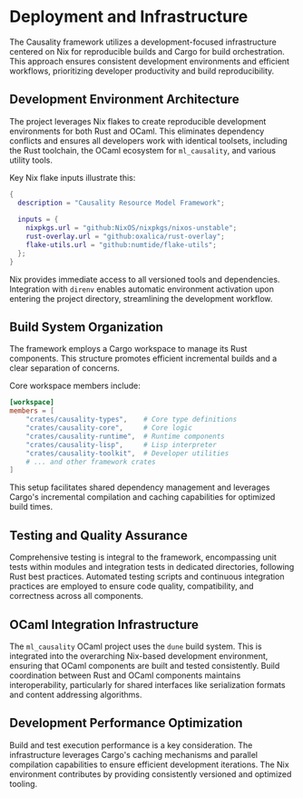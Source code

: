 # Deployment and Infrastructure

The Causality framework utilizes a development-focused infrastructure centered on Nix for reproducible builds and Cargo for build orchestration. This approach ensures consistent development environments and efficient workflows, prioritizing developer productivity and build reproducibility.

## Development Environment Architecture

The project leverages Nix flakes to create reproducible development environments for both Rust and OCaml. This eliminates dependency conflicts and ensures all developers work with identical toolsets, including the Rust toolchain, the OCaml ecosystem for `ml_causality`, and various utility tools.

Key Nix flake inputs illustrate this:
```nix
{
  description = "Causality Resource Model Framework";
  
  inputs = {
    nixpkgs.url = "github:NixOS/nixpkgs/nixos-unstable";
    rust-overlay.url = "github:oxalica/rust-overlay";
    flake-utils.url = "github:numtide/flake-utils";
  };
}
```
Nix provides immediate access to all versioned tools and dependencies. Integration with `direnv` enables automatic environment activation upon entering the project directory, streamlining the development workflow.

## Build System Organization

The framework employs a Cargo workspace to manage its Rust components. This structure promotes efficient incremental builds and a clear separation of concerns.

Core workspace members include:
```toml
[workspace]
members = [
    "crates/causality-types",    # Core type definitions
    "crates/causality-core",     # Core logic
    "crates/causality-runtime",  # Runtime components
    "crates/causality-lisp",     # Lisp interpreter
    "crates/causality-toolkit",  # Developer utilities
    # ... and other framework crates
]
```
This setup facilitates shared dependency management and leverages Cargo's incremental compilation and caching capabilities for optimized build times.

## Testing and Quality Assurance

Comprehensive testing is integral to the framework, encompassing unit tests within modules and integration tests in dedicated directories, following Rust best practices. Automated testing scripts and continuous integration practices are employed to ensure code quality, compatibility, and correctness across all components.

## OCaml Integration Infrastructure

The `ml_causality` OCaml project uses the `dune` build system. This is integrated into the overarching Nix-based development environment, ensuring that OCaml components are built and tested consistently. Build coordination between Rust and OCaml components maintains interoperability, particularly for shared interfaces like serialization formats and content addressing algorithms.

## Development Performance Optimization

Build and test execution performance is a key consideration. The infrastructure leverages Cargo's caching mechanisms and parallel compilation capabilities to ensure efficient development iterations. The Nix environment contributes by providing consistently versioned and optimized tooling.
